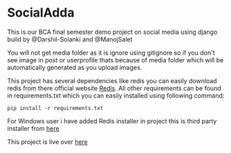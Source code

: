 # SocialAdda
This is our BCA final semester demo project on social media using django build by @Darshil-Solanki and @ManojSalet

You will not get media folder as it is ignore using gitignore so if you don't see image in post or userprofile thats because of media folder which will be automatically generated as you upload images.

This project has several dependencies like redis you can easily download redis from there official website [Redis](https://redis.io/downloads). All other requirements can be found in requirements.txt which you can easily installed using following command:
```
pip install -r requirements.txt
```

For Windows user i have added Redis installer in project this is third party installer from [here](https://github.com/tporadowski/redis/releases)

This project is live over [here](https://darshil.pythonanywhere.com)
